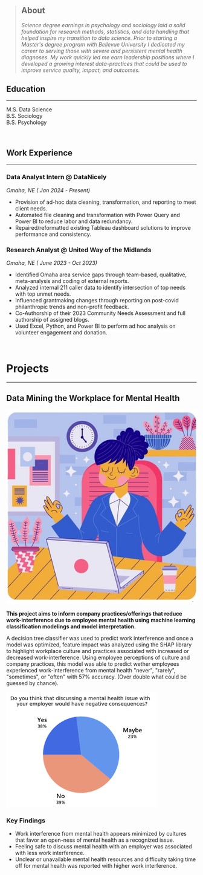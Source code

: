 > ## About
> *Science degree earnings in psychology and sociology laid a solid foundation for research methods, statistics, and data handling that helped inspire my transition to data science. Prior to starting a Master's degree program with Bellevue University I dedicated my career to serving those with severe and persistent mental health diagnoses. My work quickly led me earn leadership positions where I developed a growing interest data-practices that could be used to improve service quality, impact, and outcomes.*

## Education

---

M.S. Data Science  
B.S. Sociology   
B.S. Psychology   

&nbsp;     
## Work Experience  

---

### Data Analyst Intern @ DataNicely
*Omaha, NE ( Jan 2024 - Present)*
* Provision of ad-hoc data cleaning, transformation, and reporting to meet client needs. 
* Automated file cleaning and transformation with Power Query and Power BI to reduce labor and data redundancy.
* Repaired/reformatted existing Tableau dashboard solutions to improve performance and consistency.

### Research Analyst @ United Way of the Midlands
*Omaha, NE ( June 2023 - Oct 2023)*
* Identified Omaha area service gaps through team-based, qualitative, meta-analysis and coding of external reports.
* Analyzed internal 211 caller data to identify intersection of top needs with top unmet needs.
* Influenced grantmaking changes through reporting on post-covid philanthropic trends and non-profit feedback. 
* Co-Authorship of their 2023 Community Needs Assessment and full authorship of assigned blogs. 
* Used Excel, Python, and Power BI to perform ad hoc analysis on volunteer engagement and donation.

&nbsp;     
# Projects

 ---

## Data Mining the Workplace for Mental Health

![workcalm](/docs/assets/img/workcalm2.jpg)

**This project aims to inform company practices/offerings that reduce work-interference due to employee mental health using machine learning classification modelings and model interpretation.**  
  
A decision tree classifier was used to predict work interference and once a model was optimized, feature impact was analyzed using the SHAP library to highlight workplace culture and practices associated with increased or decreased work-interference. Using employee perceptions of culture and company practices, this model was able to predict wether employees experienced work-interference from mental health "never", "rarely", "sometimes", or "often" with 57% accuracy. (Over double what could be guessed by chance). 

![piechart](/docs/assets/img/workplace_q.png)  
 

### Key Findings 
* Work interference from mental health appears minimized by cultures that favor an open-ness of mental health as a recognized issue.
* Feeling safe to discuss mental health with an employer was associated with less work interference.
* Unclear or unavailable mental health resources and difficulty taking time off for mental health was reported with higher work interference.   
